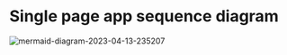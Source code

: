 # Single page app sequence diagram



![mermaid-diagram-2023-04-13-235207](https://user-images.githubusercontent.com/72935373/231966476-aa42fb20-2ca6-4ced-9166-a5f0b8ce3824.svg)
